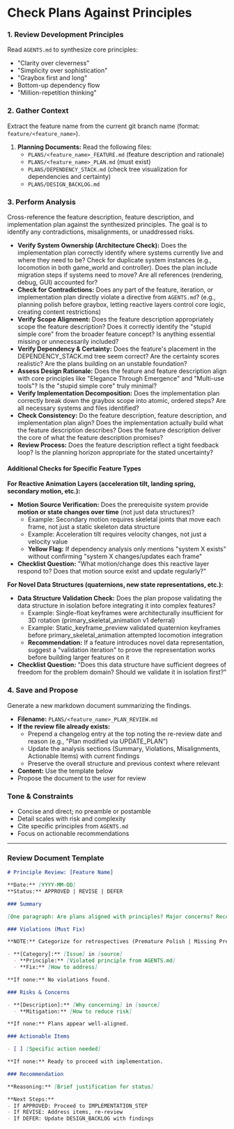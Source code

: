# Check Plans Against Principles

### 1. Review Development Principles

Read `AGENTS.md` to synthesize core principles:
- "Clarity over cleverness"
- "Simplicity over sophistication"
- "Graybox first and long"
- Bottom-up dependency flow
- "Million-repetition thinking"

### 2. Gather Context

Extract the feature name from the current git branch name (format: `feature/<feature_name>`).

1.  **Planning Documents:** Read the following files:
    *   `PLANS/<feature_name>_FEATURE.md` (feature description and rationale)
    *   `PLANS/<feature_name>_PLAN.md` (must exist)
    *   `PLANS/DEPENDENCY_STACK.md` (check tree visualization for dependencies and certainty)
    *   `PLANS/DESIGN_BACKLOG.md`

### 3. Perform Analysis

Cross-reference the feature description, feature description, and implementation plan against the synthesized principles. The goal is to identify any contradictions, misalignments, or unaddressed risks.

-   **Verify System Ownership (Architecture Check):** Does the implementation plan correctly identify where systems currently live and where they need to be? Check for duplicate system instances (e.g., locomotion in both game_world and controller). Does the plan include migration steps if systems need to move? Are all references (rendering, debug, GUI) accounted for?
-   **Check for Contradictions:** Does any part of the feature, iteration, or implementation plan directly violate a directive from `AGENTS.md`? (e.g., planning polish before graybox, letting reactive layers control core logic, creating content restrictions)
-   **Verify Scope Alignment:** Does the feature description appropriately scope the feature description? Does it correctly identify the "stupid simple core" from the broader feature concept? Is anything essential missing or unnecessarily included?
-   **Verify Dependency & Certainty:** Does the feature's placement in the DEPENDENCY_STACK.md tree seem correct? Are the certainty scores realistic? Are the plans building on an unstable foundation?
-   **Assess Design Rationale:** Does the feature and feature description align with core principles like "Elegance Through Emergence" and "Multi-use tools"? Is the "stupid simple core" truly minimal?
-   **Verify Implementation Decomposition:** Does the implementation plan correctly break down the graybox scope into atomic, ordered steps? Are all necessary systems and files identified?
-   **Check Consistency:** Do the feature description, feature description, and implementation plan align? Does the implementation actually build what the feature description describes? Does the feature description deliver the core of what the feature description promises?
-   **Review Process:** Does the feature description reflect a tight feedback loop? Is the planning horizon appropriate for the stated uncertainty?

#### Additional Checks for Specific Feature Types

**For Reactive Animation Layers (acceleration tilt, landing spring, secondary motion, etc.):**
-   **Motion Source Verification:** Does the prerequisite system provide **motion or state changes over time** (not just data structures)?
    -   Example: Secondary motion requires skeletal joints that move each frame, not just a static skeleton data structure
    -   Example: Acceleration tilt requires velocity changes, not just a velocity value
    -   **Yellow Flag:** If dependency analysis only mentions "system X exists" without confirming "system X changes/updates each frame"
-   **Checklist Question:** "What motion/change does this reactive layer respond to? Does that motion source exist and update regularly?"

**For Novel Data Structures (quaternions, new state representations, etc.):**
-   **Data Structure Validation Check:** Does the plan propose validating the data structure in isolation before integrating it into complex features?
    -   Example: Single-float keyframes were architecturally insufficient for 3D rotation (primary_skeletal_animation v1 deferral)
    -   Example: Static_keyframe_preview validated quaternion keyframes before primary_skeletal_animation attempted locomotion integration
    -   **Recommendation:** If a feature introduces novel data representation, suggest a "validation iteration" to prove the representation works before building larger features on it
-   **Checklist Question:** "Does this data structure have sufficient degrees of freedom for the problem domain? Should we validate it in isolation first?"

### 4. Save and Propose

Generate a new markdown document summarizing the findings.

-   **Filename:** `PLANS/<feature_name>_PLAN_REVIEW.md`
-   **If the review file already exists:**
    -   Prepend a changelog entry at the top noting the re-review date and reason (e.g., "Plan modified via UPDATE_PLAN")
    -   Update the analysis sections (Summary, Violations, Misalignments, Actionable Items) with current findings
    -   Preserve the overall structure and previous context where relevant
-   **Content:** Use the template below
-   Propose the document to the user for review

### Tone & Constraints

-   Concise and direct; no preamble or postamble
-   Detail scales with risk and complexity
-   Cite specific principles from `AGENTS.md`
-   Focus on actionable recommendations

---

### Review Document Template

```markdown
# Principle Review: [Feature Name]

**Date:** [YYYY-MM-DD]
**Status:** APPROVED | REVISE | DEFER

### Summary

[One paragraph: Are plans aligned with principles? Major concerns? Recommendation?]

### Violations (Must Fix)

**NOTE:** Categorize for retrospectives (Premature Polish | Missing Prerequisites | Scope Creep | Reactive Control | System Duplication | Other)

- **[Category]:** [Issue] in [source]
  - **Principle:** [Violated principle from AGENTS.md]
  - **Fix:** [How to address]

**If none:** No violations found.

### Risks & Concerns

- **[Description]:** [Why concerning] in [source]
  - **Mitigation:** [How to reduce risk]

**If none:** Plans appear well-aligned.

### Actionable Items

- [ ] [Specific action needed]

**If none:** Ready to proceed with implementation.

### Recommendation

**Reasoning:** [Brief justification for status]

**Next Steps:**
- If APPROVED: Proceed to IMPLEMENTATION_STEP
- If REVISE: Address items, re-review
- If DEFER: Update DESIGN_BACKLOG with findings
```
